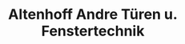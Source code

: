 ---
title: "Altenhoff Andre Türen u. Fenstertechnik"
url: /hagen-am-teutoburger-wald/altenhoff-andre-tueren-u-fenstertechnik/
shop: Baumarkt
---
